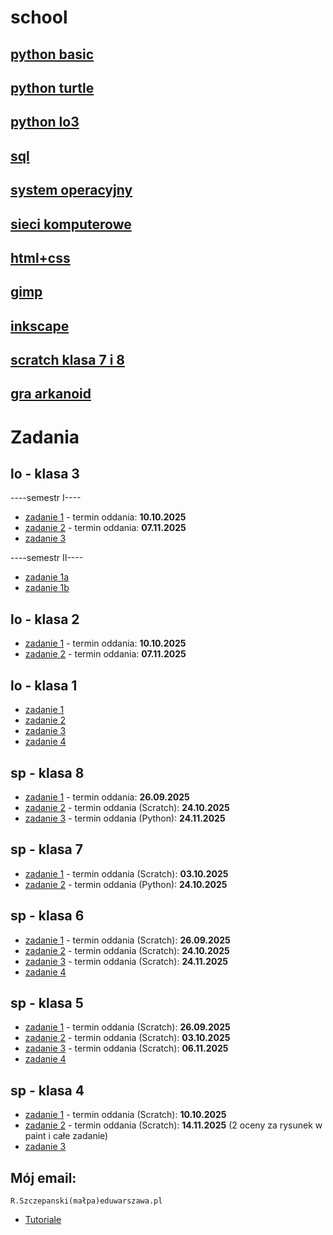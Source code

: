# school

## [python basic](https://github.com/cmsrs/school/blob/main/python/basic/basic_b.py)

## [python turtle](https://github.com/cmsrs/school/tree/main/python/turtle)

## [python lo3](https://github.com/cmsrs/school/blob/main/python/lo/README.md)

## [sql](https://github.com/cmsrs/school/tree/main/sql)

## [system operacyjny](https://github.com/cmsrs/school/blob/main/os/README.md)

## [sieci komputerowe](https://github.com/cmsrs/school/blob/main/networking/README.md)

## [html+css](https://github.com/cmsrs/school/tree/main/html_and_css)

## [gimp](https://github.com/cmsrs/school/tree/main/gimp)

## [inkscape](https://github.com/cmsrs/school/tree/main/inkscape)

## [scratch klasa 7 i 8](https://github.com/cmsrs/school/blob/main/scratch/7a/README.md)

## [gra arkanoid](https://github.com/cmsrs/arkanoid/blob/main/arkanoid.html)

# Zadania

## lo - klasa 3

----semestr I----
- [zadanie 1](https://github.com/cmsrs/school/blob/main/python/lo/task1/README.md) - termin oddania: **10.10.2025**
- [zadanie 2](https://github.com/cmsrs/school/blob/main/python/sort/README.md) - termin oddania: **07.11.2025**
- [zadanie 3](https://github.com/cmsrs/school/blob/main/inkscape/infographic/README.md)

----semestr II----
- [zadanie 1a](https://github.com/cmsrs/school/blob/main/html_and_css/README.md)
- [zadanie 1b](https://github.com/cmsrs/school/blob/main/html_and_css/publishing_online/README.md)


## lo - klasa 2

- [zadanie 1](https://github.com/cmsrs/school/blob/main/python/lo/task1/README.md) - termin oddania: **10.10.2025**
- [zadanie 2](https://github.com/cmsrs/school/blob/main/python/sort/README.md) - termin oddania: **07.11.2025**

## lo - klasa 1

- [zadanie 1](https://github.com/cmsrs/school/blob/main/gimp/scaling_cropping/README.md)
- [zadanie 2](https://github.com/cmsrs/school/blob/main/gimp/README.md#zadanie-fotomonta%C5%BC-w-gimp)
- [zadanie 3](https://github.com/cmsrs/school/blob/main/inkscape/README.md#zadanie--tworzenie-logo-na-podstawie-inicja%C5%82%C3%B3w-klasy-i-p%C5%82ci)
- [zadanie 4](https://github.com/cmsrs/school/blob/main/inkscape/infographic/README.md)

## sp - klasa 8

- [zadanie 1](https://github.com/cmsrs/school/blob/main/scratch/7a/README.md#zadanie-g) - termin oddania: **26.09.2025**
- [zadanie 2](https://github.com/cmsrs/school/blob/main/scratch/7a/README.md#zadanie-h) - termin oddania (Scratch): **24.10.2025**
- [zadanie 3](https://github.com/cmsrs/school/blob/main/scratch/7a/README.md#zadanie-h) - termin oddania (Python): **24.11.2025**

## sp - klasa 7

- [zadanie 1](https://github.com/cmsrs/school/blob/main/scratch/7a/README.md#zadanie-h) - termin oddania (Scratch): **03.10.2025**
- [zadanie 2](https://github.com/cmsrs/school/blob/main/scratch/7a/README.md#zadanie-h) - termin oddania (Python):  **24.10.2025**

## sp - klasa 6

- [zadanie 1](https://github.com/cmsrs/school/blob/main/scratch/6a/README.md#zadanie-c) - termin oddania (Scratch): **26.09.2025**
- [zadanie 2](https://github.com/cmsrs/school/blob/main/scratch/7a/README.md#zadanie-e) - termin oddania (Scratch):  **24.10.2025**
- [zadanie 3](https://github.com/cmsrs/school/blob/main/scratch/7a/README.md#zadanie-h) - termin oddania (Scratch): **24.11.2025**
- [zadanie 4](https://github.com/cmsrs/school/blob/main/basic/6a/README.md)

## sp - klasa 5

- [zadanie 1](https://github.com/cmsrs/school/blob/main/scratch/5a/README.md#zadanie-d) - termin oddania (Scratch): **26.09.2025**
- [zadanie 2](https://github.com/cmsrs/school/blob/main/scratch/5a/README.md#zadanie-e) - termin oddania (Scratch): **03.10.2025**
- [zadanie 3](https://github.com/cmsrs/school/tree/main/scratch/5b#zadanie) - termin oddania (Scratch): **06.11.2025**
- [zadanie 4](https://github.com/cmsrs/school/blob/main/basic/5a/README.md)

## sp - klasa 4

- [zadanie 1](https://github.com/cmsrs/school/blob/main/basic/4a/README.md) - termin oddania (Scratch): **10.10.2025**
- [zadanie 2](https://github.com/cmsrs/school/blob/main/basic/4b/README.md) - termin oddania (Scratch): **14.11.2025** (2 oceny za rysunek w paint i całe zadanie)
- [zadanie 3](https://github.com/cmsrs/school/tree/main/scratch/4a)


## Mój email:

```
R.Szczepanski(małpa)eduwarszawa.pl
```

- [Tutoriale](https://github.com/cmsrs/school/blob/main/tutorials/README.md)